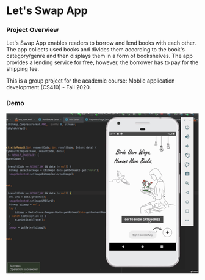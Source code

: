 # Let's Swap App


### Project Overview
Let's Swap App enables readers to borrow and lend books with each other. The app collects used books and divides them according to the book's category/genre and then displays them in a form of bookshelves. The app provides a lending service for free, however, the borrower has to pay for the shipping fee.

This is a group project for the academic course: Moblie application development (CS410) - Fall 2020.

### Demo
![](demo.gif)
